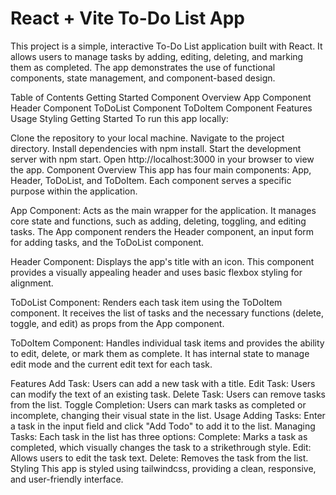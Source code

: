 # React + Vite To-Do List App

This project is a simple, interactive To-Do List application built with React. It allows users to manage tasks by adding, editing, deleting, and marking them as completed. The app demonstrates the use of functional components, state management, and component-based design.

Table of Contents
Getting Started
Component Overview
App Component
Header Component
ToDoList Component
ToDoItem Component
Features
Usage
Styling
Getting Started
To run this app locally:

Clone the repository to your local machine.
Navigate to the project directory.
Install dependencies with npm install.
Start the development server with npm start.
Open http://localhost:3000 in your browser to view the app.
Component Overview
This app has four main components: App, Header, ToDoList, and ToDoItem. Each component serves a specific purpose within the application.

App Component: Acts as the main wrapper for the application. It manages core state and functions, such as adding, deleting, toggling, and editing tasks. The App component renders the Header component, an input form for adding tasks, and the ToDoList component.

Header Component: Displays the app's title with an icon. This component provides a visually appealing header and uses basic flexbox styling for alignment.

ToDoList Component: Renders each task item using the ToDoItem component. It receives the list of tasks and the necessary functions (delete, toggle, and edit) as props from the App component.

ToDoItem Component: Handles individual task items and provides the ability to edit, delete, or mark them as complete. It has internal state to manage edit mode and the current edit text for each task.

Features
Add Task: Users can add a new task with a title.
Edit Task: Users can modify the text of an existing task.
Delete Task: Users can remove tasks from the list.
Toggle Completion: Users can mark tasks as completed or incomplete, changing their visual state in the list.
Usage
Adding Tasks: Enter a task in the input field and click "Add Todo" to add it to the list.
Managing Tasks:
Each task in the list has three options:
Complete: Marks a task as completed, which visually changes the task to a strikethrough style.
Edit: Allows users to edit the task text.
Delete: Removes the task from the list.
Styling
This app is styled using tailwindcss, providing a clean, responsive, and user-friendly interface.

